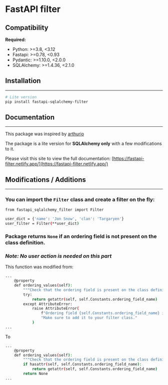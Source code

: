 # FastAPI filter

## Compatibility

**Required:**
  * Python: >=3.8, <3.12
  * Fastapi: >=0.78, <0.93
  * Pydantic: >=1.10.0, <2.0.0
  * SQLAlchemy: >=1.4.36, <2.1.0

## Installation
---

```bash
# Lite version
pip install fastapi-sqlalchemy-filter
```

## Documentation
---
This package was inspired by [arthurio](https://github.com/arthurio/fastapi-filter)  

The package is a lite version for **SQLAlchemy only** with a few modifications to it.

Please visit this site to view the full documentation: [https://fastapi-filter.netlify.app/](https://fastapi-filter.netlify.app/)

## Modifications / Additions
---
### You can import the `Filter` class and create a filter on the fly:
```bash
from fastapi_sqlalchemy_filter import Filter

user_dict = {'name': 'Jon Snow', 'clan': 'Targaryen'}
user_filter = Filter(**user_dict)
```

### Package returns `None` if an ordering field is not present on the class definition.
### *Note: No user action is needed on this part*
This function was modified from:
```bash
...
    @property
    def ordering_values(self):
        """Check that the ordering field is present on the class definition."""
        try:
            return getattr(self, self.Constants.ordering_field_name)
        except AttributeError:
            raise AttributeError(
                f"Ordering field {self.Constants.ordering_field_name} is not defined. "
                "Make sure to add it to your filter class."
            )
...
```

To
```bash
...
    @property
    def ordering_values(self):
        """Check that the ordering field is present on the class definition."""
        if hasattr(self, self.Constants.ordering_field_name):
            return getattr(self, self.Constants.ordering_field_name)
        return None
...
```